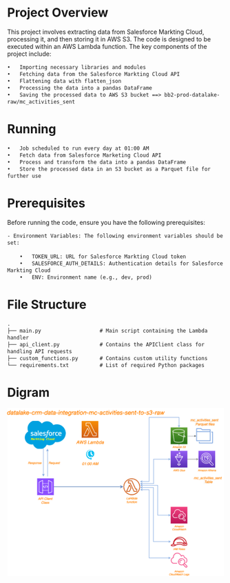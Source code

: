 # Project Overview
This project involves extracting data from Salesforce Markting Cloud, processing it, and then storing it in AWS S3. The code is designed to be executed within an AWS Lambda function. The key components of the project include:

	•	Importing necessary libraries and modules
	•	Fetching data from the Salesforce Markting Cloud API
	•	Flattening data with flatten_json
    •   Processing the data into a pandas DataFrame
	•	Saving the processed data to AWS S3 bucket ==> bb2-prod-datalake-raw/mc_activities_sent

# Running

	•	Job scheduled to run every day at 01:00 AM
	•	Fetch data from Salesforce Marketing Cloud API
	•	Process and transform the data into a pandas DataFrame
	•	Store the processed data in an S3 bucket as a Parquet file for further use


# Prerequisites

Before running the code, ensure you have the following prerequisites:

	- Environment Variables: The following environment variables should be set:

	    •	TOKEN_URL: URL for Salesforce Markting Cloud token
	    •	SALESFORCE_AUTH_DETAILS: Authentication details for Salesforce Markting Cloud
	    •	ENV: Environment name (e.g., dev, prod)

# File Structure
    .
    ├── main.py                   # Main script containing the Lambda handler
    ├── api_client.py             # Contains the APIClient class for handling API requests
    ├── custom_functions.py       # Contains custom utility functions
    └── requirements.txt          # List of required Python packages


# Digram

![Alt text](mc_activities_sent.png)
